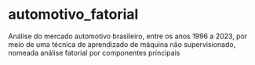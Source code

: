 # automotivo_fatorial
Análise do mercado automotivo brasileiro, entre os anos 1996 a 2023, por meio de uma técnica de aprendizado de máquina não supervisionado, nomeada análise fatorial por componentes principais
